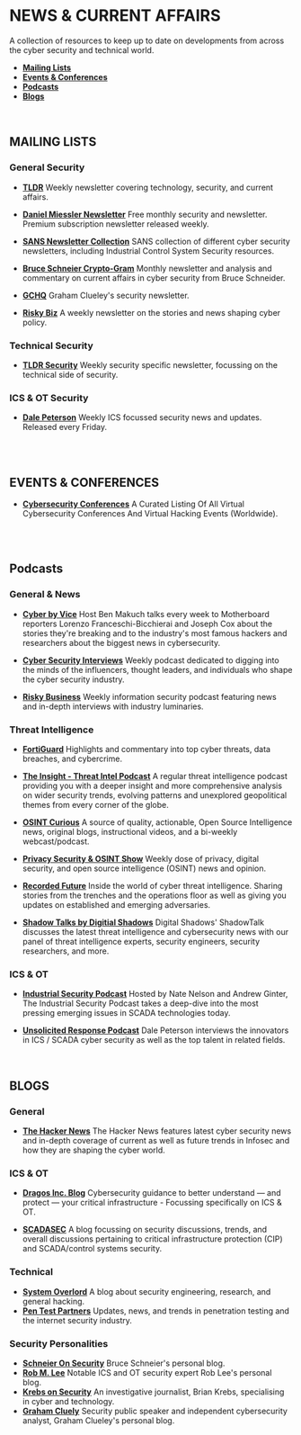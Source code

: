 # NEWS & CURRENT AFFAIRS
A collection of resources to keep up to date on developments from across the cyber security and technical world.

- [**Mailing Lists**](#mailing)
- [**Events & Conferences**](#events)
- [**Podcasts**](#podcast)
- [**Blogs**](#blog)
<br/>

<a name="mailing"></a>
## MAILING LISTS
### General Security
* [**TLDR**](https://www.tldrnewsletter.com/) Weekly newsletter covering technology, security, and current affairs. 

* [**Daniel Miessler Newsletter**](https://danielmiessler.com/) Free monthly security and newsletter. Premium subscription newsletter released weekly. 

* [**SANS Newsletter Collection**](https://www.sans.org/newsletters/) SANS collection of different cyber security newsletters, including Industrial Control System Security resources. 

* [**Bruce Schneier Crypto-Gram**](https://www.schneier.com/crypto-gram/subscribe/) Monthly newsletter and analysis and commentary on current affairs in cyber security from Bruce Schneider. 

* [**GCHQ**](https://grahamcluley.com/gchq-newsletter/) Graham Clueley's security newsletter. 

* [**Risky Biz**](https://srslyriskybiz.substack.com/subscribe) A weekly newsletter on the stories and news shaping cyber policy.

### Technical Security
* [**TLDR Security**](https://tldrsec.com/newsletter/) Weekly security specific newsletter, focussing on the technical side of security. 

### ICS & OT Security
* [**Dale Peterson**](https://dale-peterson.com/digital-bond-archives/) Weekly ICS focussed security news and updates. Released every Friday. 
<br/>
<br/>

<a name="events"></a>
## EVENTS & CONFERENCES
* [**Cybersecurity Conferences**](https://infosec-conferences.com/) A Curated Listing Of All Virtual Cybersecurity Conferences And Virtual Hacking Events (Worldwide). 
<br/>
<br/>

<a name="podcast"></a>
## Podcasts 
### General & News
* [**Cyber by Vice**](https://www.vice.com/en/topic/cyber-podcast) Host Ben Makuch talks every week to Motherboard reporters Lorenzo Franceschi-Bicchierai and Joseph Cox about the stories they're breaking and to the industry's most famous hackers and researchers about the biggest news in cybersecurity.

* [**Cyber Security Interviews**](https://cybersecurityinterviews.com/) Weekly podcast dedicated to digging into the minds of the influencers, thought leaders, and individuals who shape the cyber security industry.

* [**Risky Business**](https://risky.biz/) Weekly information security podcast featuring news and in-depth interviews with industry luminaries.


### Threat Intelligence
* [**FortiGuard**](https://www.fortiguard.com/podcasts) Highlights and commentary into top cyber threats, data breaches, and cybercrime.

* [**The Insight - Threat Intel Podcast**](https://landing.intelligencefusion.co.uk/threat-intelligence-podcast-yellowhammer-brexit) A regular threat intelligence podcast providing you with a deeper insight and more comprehensive analysis on wider security trends, evolving patterns and unexplored geopolitical themes from every corner of the globe.

* [**OSINT Curious**](https://osintcurio.us/) A source of quality, actionable, Open Source Intelligence news, original blogs, instructional videos, and a bi-weekly webcast/podcast.

* [**Privacy Security & OSINT Show**](https://inteltechniques.com/podcast.html) Weekly dose of privacy, digital security, and open source intelligence (OSINT) news and opinion.

* [**Recorded Future**](https://www.recordedfuture.com/resources/podcast/) Inside the world of cyber threat intelligence. Sharing stories from the trenches and the operations floor as well as giving you updates on established and emerging adversaries.

* [**Shadow Talks by Digitial Shadows**](https://resources.digitalshadows.com/threat-intelligence-podcast-shadowtalk) Digital Shadows' ShadowTalk discusses the latest threat intelligence and cybersecurity news with our panel of threat intelligence experts, security engineers, security researchers, and more.


### ICS & OT
* [**Industrial Security Podcast**](https://waterfall-security.com/scada-security/podcasts-on-ics-cybersecurity/) Hosted by Nate Nelson and Andrew Ginter, The Industrial Security Podcast takes a deep-dive into the most pressing emerging issues in SCADA technologies today. 

* [**Unsolicited Response Podcas‪t‬**](https://dale-peterson.com/podcast-2/) Dale Peterson interviews the innovators in ICS / SCADA cyber security as well as the top talent in related fields. 
<br/>


















<a name="blog"></a>
## BLOGS 
### General
* [**The Hacker News**](https://thehackernews.com/) The Hacker News features latest cyber security news and in-depth coverage of current as well as future trends in Infosec and how they are shaping the cyber world. 

### ICS & OT
* [**Dragos Inc. Blog**](https://dragos.com/blog/) Cybersecurity guidance to better understand — and protect — your critical infrastructure - Focussing specifically on ICS & OT.

* [**SCADASEC**](https://scadamag.infracritical.com/) A blog focussing on security discussions, trends, and overall discussions pertaining to critical infrastructure protection (CIP) and SCADA/control systems security. 



### Technical
* [**System Overlord**](https://systemoverlord.com/) A blog about security engineering, research, and general hacking. 
* [**Pen Test Partners**](https://www.pentestpartners.com/security-blog/) Updates, news, and trends in penetration testing and the internet security industry.




### Security Personalities
* [**Schneier On Security**](https://www.schneier.com/) Bruce Schneier's personal blog. 
* [**Rob M. Lee**](https://www.robertmlee.org/blog/) Notable ICS and OT security expert Rob Lee's personal blog. 
* [**Krebs on Security**](https://krebsonsecurity.com/) An investigative journalist, Brian Krebs, specialising in cyber and technology. 
* [**Graham Cluely**](https://grahamcluley.com/) Security public speaker and independent cybersecurity analyst, Graham Clueley's personal blog. 




